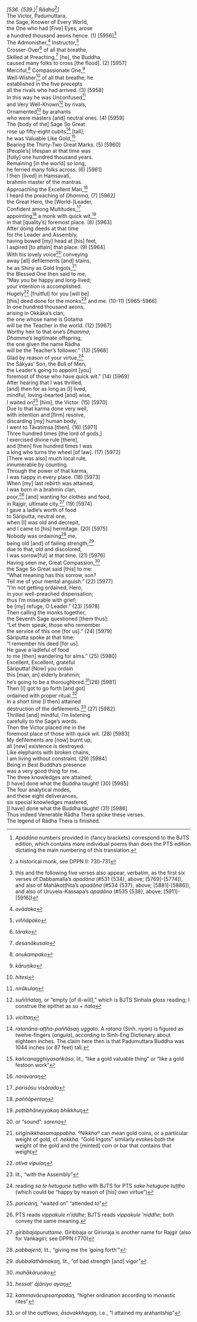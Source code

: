 *\[536. {539.}*[^1] *Rādha*[^2]*\]*  
The Victor, Padumuttara,  
the Sage, Knower of Every World,  
the One who had \[Five\] Eyes, arose  
a hundred thousand aeons hence. (1) \[5956\][^3]  
The Admonisher,[^4] Instructor,[^5]  
Crosser-Over[^6] of all that breathe,  
Skilled at Preaching,[^7] \[he\], the Buddha,  
caused many folks to cross \[the flood\]. (2) \[5957\]  
Merciful,[^8] Compassionate One,[^9]  
Well-Wisher[^10] of all that breathe, he  
established in the five precepts  
all the rivals who had arrived. (3) \[5958\]  
In this way he was Unconfused[^11]  
and Very Well-Known[^12] by rivals,  
Ornamented[^13] by arahants  
who were masters \[and\] neutral ones. (4) \[5959\]  
The \[body of the\] Sage So Great  
rose up fifty-eight cubits[^14] \[tall\];  
he was Valuable Like Gold,[^15]  
Bearing the Thirty-Two Great Marks. (5) \[5960\]  
\[People’s\] lifespan at that time was  
\[fully\] one hundred thousand years.  
Remaining \[in the world\] so long,  
he ferried many folks across. (6) \[5961\]  
I then \[lived\] in Haṃsavatī,  
brahmin master of the mantras.  
Approaching the Excellent Man,[^16]  
I heard the preaching of *Dhamma,* (7) \[5962\]  
the Great Hero, the \[World-\]Leader,  
Confident among Multitudes,[^17]  
appointing[^18] a monk with quick wit,[^19]  
in that \[quality’s\] foremost place. (8) \[5963\]  
After doing deeds at that time  
for the Leader and Assembly,  
having bowed \[my\] head at \[his\] feet,  
I aspired \[to attain\] that place. (9) \[5964\]  
With his lovely voice[^20] conveying  
away \[all\] defilements \[and\] stains,  
he as Shiny as Gold Ingots,[^21]  
the Blessed One then said to me,  
“May you be happy and long-lived;  
your intention is accomplished.  
Hugely[^22] \[fruitful\] for you \[will be\]  
\[this\] deed done for the monks[^23] and me. (10-11) \[5965-5966\]  
In one hundred thousand aeons,  
arising in Okkāka’s clan,  
the one whose name is Gotama  
will be the Teacher in the world. (12) \[5967\]  
Worthy heir to that one’s *Dhamma*,  
*Dhamma*’s legitimate offspring,  
the one given the name Rādha  
will be the Teacher’s follower.” (13) \[5968\]  
Glad by reason of your virtue,[^24]  
the Śākyas’ Son, the Bull of Men,  
the Leader’s going to appoint \[you\]  
foremost of those who have quick wit.” (14) \[5969\]  
After hearing that I was thrilled,  
\[and\] then for as long as \[I\] lived,  
mindful, loving-hearted \[and\] wise,  
I waited on[^25] \[him\], the Victor. (15) \[5970\]  
Due to that karma done very well,  
with intention and \[firm\] resolve,  
discarding \[my\] human body,  
I went to Tāvatiṃsa \[then\]. (16) \[5971\]  
Three hundred times \[the lord of gods,\]  
I exercised divine rule \[there\],  
and \[then\] five hundred times I was  
a king who turns the wheel \[of law\]. (17) \[5972\]  
\[There was also\] much local rule,  
innumerable by counting.  
Through the power of that karma,  
I was happy in every place. (18) \[5973\]  
When \[my\] last rebirth was attained,  
I was born in a brahmin clan,  
poor,[^26] \[and\] wanting for clothes and food,  
in Rajgir, ultimate city.[^27] (19) \[5974\]  
I gave a ladle’s worth of food  
to Sāriputta, neutral one,  
when \[I\] was old and decrepit,  
and I came to \[his\] hermitage. (20) \[5975\]  
Nobody was ordaining[^28] me,  
being old \[and\] of failing strength;[^29]  
due to that, old and discolored,  
I was sorrow\[ful\] at that time. (21) \[5976\]  
Having seen me, Great Compassion,[^30]  
the Sage So Great said \[this\] to me:  
“What meaning has this sorrow, son?  
Tell me of your mental anguish.” (22) \[5977\]  
“I’m not getting ordained, Hero,  
in your well-preached dispensation;  
thus I’m miserable with grief;  
be \[my\] refuge, O Leader.” (23) \[5978\]  
Then calling the monks together,  
the Seventh Sage questioned \[them thus\]:  
“Let them speak, those who remember  
the service of this one \[for us\].” (24) \[5979\]  
Sāriputta spoke at that time:  
“I remember his deed \[for us\].  
He gave a ladleful of food  
to me \[then\] wandering for alms.” (25) \[5980\]  
Excellent, Excellent, grateful  
Sāriputta! \[Now\] you ordain  
this \[man, an\] elderly brahmin;  
he’s going to be a thoroughbred.[^31](26) \[5981\]  
Then \[I\] got to go forth \[and got\]  
ordained with proper ritual.[^32]  
In a short time \[I then\] attained  
destruction of the defilements.[^33] (27) \[5982\]  
Thrilled \[and\] mindful, I’m listening  
carefully to the Sage’s words.  
Then the Victor placed me in the  
foremost place of those with quick wit. (28) \[5983\]  
My defilements are \[now\] burnt up;  
all \[new\] existence is destroyed.  
Like elephants with broken chains,  
I am living without constraint. (29) \[5984\]  
Being in Best Buddha’s presence  
was a very good thing for me.  
The three knowledges are attained;  
\[I have\] done what the Buddha taught! (30) \[5985\]  
The four analytical modes,  
and these eight deliverances,  
six special knowledges mastered,  
\[I have\] done what the Buddha taught! (31) \[5986\]  
Thus indeed Venerable Rādha Thera spoke these verses.  
The legend of Rādha Thera is finished.  
[^1]: *Apadāna* numbers provided in {fancy brackets} correspond to the
    BJTS edition, which contains more individual poems than does the PTS
    edition dictating the main numbering of this translation.  
[^2]: a historical monk, see DPPN II: 730-731  
[^3]: this and the following five verses also appear, verbatim, as the
    first six verses of Dabbamalla’s *apadāna* (\#531 {534}, above;
    \[5769\]-\[5774\]), and also of Mahākoṭṭhita’s *apadāna* (\#534
    {537}, above; \[5881\]-\[5886\]), and also of Uruvela-Kassapa’s
    *apadāna* (\#535 {538}, above; \[5911\]-\[5916\])  
[^4]: *ovādako*  
[^5]: *viññāpako*  
[^6]: *tārako*  
[^7]: *desanākusalo*  
[^8]: *anukampako*  
[^9]: *kāruṇiko*  
[^10]: *hitesi*  
[^11]: *nirākulaŋ*  
[^12]: *suñññataŋ,* or “empty \[of ill-will\],” which is BJTS Sinhala
    gloss reading; I construe the epithet as *su* + *ñata*  
[^13]: *vicittaŋ*  
[^14]: *ratanāna-aṭṭha-paññāsaŋ uggato.* A *ratana* (Sinh. *riyan*) is
    figured as twelve-fingers (*aṅgula*), according to Sinh-Eng
    Dictionary about eighteen inches. The claim here then is that
    Padumuttara Buddha was 1044 inches (or 87 feet) tall.  
[^15]: *kañcanagghiyasaṅkāso,* lit., “like a gold valuable thing” or
    “like a gold festoon work”  
[^16]: *naravaraŋ*  
[^17]: *parisāsu visārado*  
[^18]: *paññāpentaŋ*  
[^19]: *paṭtibhāneyyakaŋ bhikkhuŋ*  
[^20]: or “sound”: *sarena*  
[^21]: *siṅgīnikkhasamappabho. ºNikkhaº* can mean gold coins, or a
    particular weight of gold, cf. *nekkha.* “Gold Ingots” similarly
    evokes both the weight of the gold and the \[minted\] coin or bar
    that contains that weight  
[^22]: *atīva vipulaŋ*  
[^23]: lit., “with the Assembly”  
[^24]: reading *sa te hetuguṇe tuṭṭho* with BJTS for PTS *sake hetuguṇe
    tuṭṭho* (which could be “happy by reason of \[his\] own virtue”)  
[^25]: *paricariŋ,* “waited on” “attended to”  
[^26]: PTS reads *vippakule n’iddhe;* BJTS reads *vippakule ‘niddhe*;
    both convey the same meaning.  
[^27]: *giribbajapuruttame.* Giribbaja or Girivraja is another name for
    Rajgir (also for Vaṅkagiri; see DPPN I:770)  
[^28]: *pabbajenti,* lit., “giving me the ‘going forth’”  
[^29]: *dubbalathāmakaŋ,* lit., “of bad strength \[and\] vigor”  
[^30]: *mahākāruṇiko*  
[^31]: *hessat’ ājāniyo ayaŋ*  
[^32]: *kammavācupsampadaŋ,* “higher ordination according to monastic
    rites”  
[^33]: or of the outflows, *āsavakkhayaŋ,* i.e., “I attained my
    arahantship”
